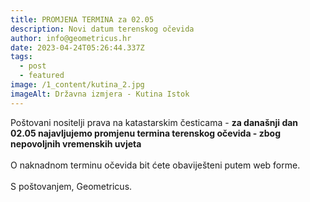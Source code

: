 ```yaml
---
title: PROMJENA TERMINA za 02.05
description: Novi datum terenskog očevida
author: info@geometricus.hr
date: 2023-04-24T05:26:44.337Z
tags:
  - post
  - featured
image: /1_content/kutina_2.jpg
imageAlt: Državna izmjera - Kutina Istok
---
```

P﻿oštovani nositelji prava na katastarskim česticama - **za današnji dan 02.05 najavljujemo promjenu termina terenskog očevida - zbog nepovoljnih vremenskih uvjeta**  \
\
O﻿ naknadnom terminu očevida bit ćete obaviješteni putem web forme.\
\
S﻿ poštovanjem, Geometricus.
